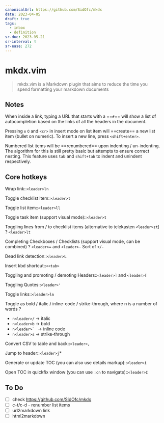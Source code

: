 ```yaml
---
canonicalUrl: https://github.com/SidOfc/mkdx
date: 2023-04-05
draft: true
tags:
  - inbox
  - definition
sr-due: 2023-05-21
sr-interval: 4
sr-ease: 272
---
```


# mkdx.vim

> mkdx.vim is a Markdown plugin that aims to reduce the time you spend
> formatting your markdown documents

## Notes

When inside a link, typing a URL that starts with a ==`#`== will show a list of
autocompletion based on the links of all the headers in the document.

Pressing `o` `O` and `<cr>` in insert mode on list item will ==create==
a new list item (bullet on numeric). To insert a new line, press `<shift+enter>`.

Numbered list items will be ==renumbered== upon indenting / un-indenting. The
algorithm for this is still pretty basic but attempts to ensure correct nesting.
This feature uses `tab` and `shift+tab` to indent and unindent respectively.

## Core hotkeys

Wrap link::`<leader>ln`

Toggle checklist item::`<leader>t`

Toggle list item::`<leader>ll`

Toggle task item (support visual mode)::`<leader>t`

Toggling lines from / to checklist items (alternative to telekasten
`<leader>zt`)
?
`<leader>lt`

Completing Checkboxes / Checklists (support visual mode, can be combined)
?
`<leader>=` and `<leader>-` Sort of `+/-`

Dead link detection::`<leader>L`

Insert kbd shortcut::`<<tab>`

Toggling and promoting / demoting Headers::`<leader>]` and `<leader>[`

Toggling Quotes::`<leader>'`

Toggle links::`<leader>ln`

Toggle as bold / italic / inline-code / strike-through, where n is a number of
words
?
- `n<leader>/` → italic
- `n<leader>b` → bold
- ``n<leader>` `` → inline code
- `n<leader>s` → strike-through

Convert CSV to table and back::`<leader>,`

Jump to header::`<leader>j`*

Generate or update TOC (you can also use details markup)::`<leader>i`

Open TOC in quickfix window (you can use `:cn` to navigate)::`<leader>I`

## To Do

- [ ] check https://github.com/SidOfc/mkdx
- [ ] c-t/c-d - renumber list items
- [ ] url2markdown link
- [ ] html2markdown
